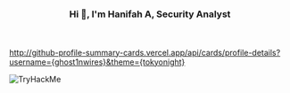 <h3 align="center">Hi 👋, I'm Hanifah A, Security Analyst </h3>
<h4 align="center"> </h4><br>

http://github-profile-summary-cards.vercel.app/api/cards/profile-details?username={ghost1nwires}&theme={tokyonight}
 

<img src="https://tryhackme-badges.s3.amazonaws.com/Youngzee.png" alt="TryHackMe">

